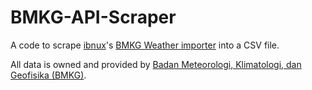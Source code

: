 # BMKG-API-Scraper
A code to scrape [ibnux](https://github.com/ibnux)'s [BMKG Weather importer](https://www.bmkg.go.id) into a CSV file.

All data is owned and provided by [Badan Meteorologi, Klimatologi, dan Geofisika (BMKG)](https://www.bmkg.go.id).
